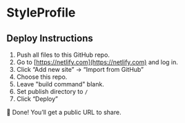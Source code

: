 # StyleProfile

## Deploy Instructions
1. Push all files to this GitHub repo.
2. Go to [https://netlify.com](https://netlify.com) and log in.
3. Click “Add new site” → “Import from GitHub”
4. Choose this repo.
5. Leave "build command" blank.
6. Set publish directory to `/`
7. Click “Deploy”

🎉 Done! You’ll get a public URL to share.
